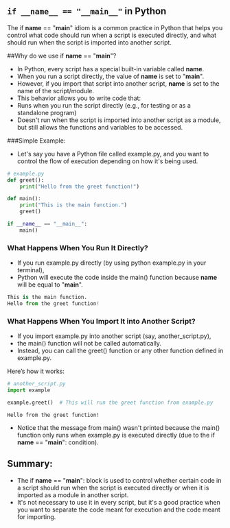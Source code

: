 ## `if __name__ == "__main__"` in Python
The if __name__ == "__main__" idiom is a common practice in Python that helps you control what code should run when a script is executed directly, and what should run when the script is imported into another script.



##Why do we use if __name__ == "__main__"?
- In Python, every script has a special built-in variable called __name__.
- When you run a script directly, the value of __name__ is set to "__main__".
- However, if you import that script into another script, __name__ is set to the name of the script/module.
- This behavior allows you to write code that:
- Runs when you run the script directly (e.g., for testing or as a standalone program)
- Doesn't run when the script is imported into another script as a module, but still allows the functions and variables to be accessed.


###Simple Example:
- Let's say you have a Python file called example.py, and you want to control the flow of execution depending on how it's being used.

```python
# example.py
def greet():
    print("Hello from the greet function!")

def main():
    print("This is the main function.")
    greet()

if __name__ == "__main__":
    main()

```
### What Happens When You Run It Directly?
- If you run example.py directly (by using python example.py in your terminal),
- Python will execute the code inside the main() function because __name__ will be equal to "__main__".
```python
This is the main function.
Hello from the greet function!

```
### What Happens When You Import It into Another Script?
- If you import example.py into another script (say, another_script.py), 
- the main() function will not be called automatically. 
- Instead, you can call the greet() function or any other function defined in example.py.

Here’s how it works:
```python
# another_script.py
import example

example.greet()  # This will run the greet function from example.py

```
```
Hello from the greet function!
```

- Notice that the message from main() wasn't printed because the main() function only runs when example.py is executed directly (due to the if __name__ == "__main__": condition).
## Summary:
- The if __name__ == "__main__": block is used to control whether certain code in a script should run when the script is executed directly or when it is imported as a module in another script.
- It's not necessary to use it in every script, but it's a good practice when you want to separate the code meant for execution and the code meant for importing.

